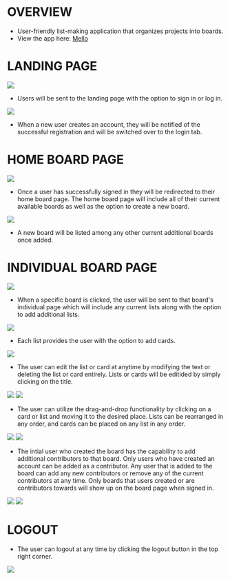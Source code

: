# OVERVIEW

* User-friendly list-making application that organizes projects into boards.
*  View the app here: <a href="https://mello-nick-parsley.herokuapp.com/">Mello</a>


# LANDING PAGE

<img src='/app/assets/images/mellolandingpage.PNG'>

* Users will be sent to the landing page with the option to sign in or log in.

<img src='/app/assets/images/mellosignup.PNG'>

* When a new user creates an account, they will be notified of the successful registration and will be switched over to the login tab.


# HOME BOARD PAGE

<img src='/app/assets/images/mellologinhome.PNG'>

* Once a user has successfully signed in they will be redirected to their home board page.  The home board page will include all of their current available boards as well as  the option to create a new board.

<img src='/app/assets/images/melloaddnewboard.PNG'>

* A new board will be listed among any other current additional boards once added.


# INDIVIDUAL BOARD PAGE

<img src='/app/assets/images/melloindividualboardpage.PNG'>


* When a specific board is clicked, the user will be sent to that board's individual page which will include any current lists along with the option to add additional lists.

<img src='/app/assets/images/mellonewlist.PNG'>

* Each list provides the user with the option to add cards.

<img src='/app/assets/images/melloaddcard.PNG'>

* The user can edit the list or card at anytime by modifying the text or deleting the list or card entirely.  Lists or cards will be editided by simply clicking on the title.

<img src='/app/assets/images/melloeditcard.PNG'>
<img src='/app/assets/images/melloeditlist.PNG'>

* The user can utilize the drag-and-drop functionality by clicking on a card or list and moving it to the desired place.  Lists can be rearranged in any order, and cards can be placed on any list in any order.  

<img src='/app/assets/images/mellodraganddrop1.PNG'>
<img src='/app/assets/images/mellodraganddrop2.PNG'>

* The intial user who created the board has the capability to add additional contributors to that board.  Only users who have created an account can be added as a contributor.  Any user that is added to the board can add any new contributors or remove any of the current contributors at any time.  Only boards that users created or are contributors towards will show up on the board page when signed in. 

<img src='/app/assets/images/mellocontributors.PNG'>
<img src='/app/assets/images/mellocontributorinvalid.PNG'>


# LOGOUT

* The user can logout at any time by clicking the logout button in the top right corner.

<img src='/app/assets/images/mellologout.PNG'>
